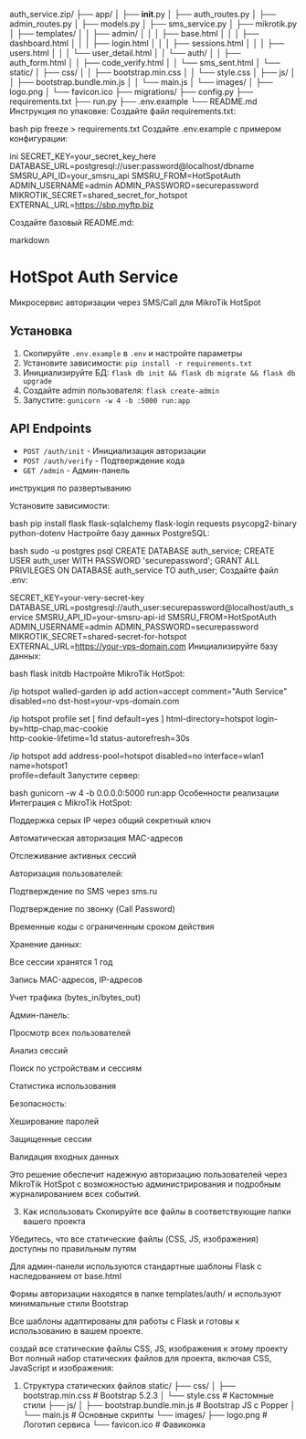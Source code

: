 

auth_service.zip/
├── app/
│   ├── __init__.py
│   ├── auth_routes.py
│   ├── admin_routes.py
│   ├── models.py
│   ├── sms_service.py
│   ├── mikrotik.py
│   ├── templates/
│   │   ├── admin/
│   │   │   ├── base.html
│   │   │   ├── dashboard.html
│   │   │   ├── login.html
│   │   │   ├── sessions.html
│   │   │   ├── users.html
│   │   │   └── user_detail.html
│   │   └── auth/
│   │       ├── auth_form.html
│   │       ├── code_verify.html
│   │       └── sms_sent.html
│   └── static/
│       ├── css/
│       │   ├── bootstrap.min.css
│       │   └── style.css
│       ├── js/
│       │   ├── bootstrap.bundle.min.js
│       │   └── main.js
│       └── images/
│           ├── logo.png
│           └── favicon.ico
├── migrations/
├── config.py
├── requirements.txt
├── run.py
├── .env.example
└── README.md
Инструкция по упаковке:
Создайте файл requirements.txt:

bash
pip freeze > requirements.txt
Создайте .env.example с примером конфигурации:

ini
SECRET_KEY=your_secret_key_here
DATABASE_URL=postgresql://user:password@localhost/dbname
SMSRU_API_ID=your_smsru_api
SMSRU_FROM=HotSpotAuth
ADMIN_USERNAME=admin
ADMIN_PASSWORD=securepassword
MIKROTIK_SECRET=shared_secret_for_hotspot
EXTERNAL_URL=https://sbp.myftp.biz

Создайте базовый README.md:

markdown
# HotSpot Auth Service

Микросервис авторизации через SMS/Call для MikroTik HotSpot

## Установка

1. Скопируйте `.env.example` в `.env` и настройте параметры
2. Установите зависимости: `pip install -r requirements.txt`
3. Инициализируйте БД: `flask db init && flask db migrate && flask db upgrade`
4. Создайте admin пользователя: `flask create-admin`
5. Запустите: `gunicorn -w 4 -b :5000 run:app`

## API Endpoints

- `POST /auth/init` - Инициализация авторизации
- `POST /auth/verify` - Подтверждение кода
- `GET /admin` - Админ-панель











инструкция по развертыванию











Установите зависимости:

bash
pip install flask flask-sqlalchemy flask-login requests psycopg2-binary python-dotenv
Настройте базу данных PostgreSQL:

bash
sudo -u postgres psql
CREATE DATABASE auth_service;
CREATE USER auth_user WITH PASSWORD 'securepassword';
GRANT ALL PRIVILEGES ON DATABASE auth_service TO auth_user;
Создайте файл .env:

SECRET_KEY=your-very-secret-key
DATABASE_URL=postgresql://auth_user:securepassword@localhost/auth_service
SMSRU_API_ID=your-smsru-api-id
SMSRU_FROM=HotSpotAuth
ADMIN_USERNAME=admin
ADMIN_PASSWORD=securepassword
MIKROTIK_SECRET=shared-secret-for-hotspot
EXTERNAL_URL=https://your-vps-domain.com
Инициализируйте базу данных:

bash
flask initdb
Настройте MikroTik HotSpot:

/ip hotspot walled-garden ip
add action=accept comment="Auth Service" disabled=no dst-host=your-vps-domain.com

/ip hotspot profile
set [ find default=yes ] html-directory=hotspot login-by=http-chap,mac-cookie \
    http-cookie-lifetime=1d status-autorefresh=30s

/ip hotspot
add address-pool=hotspot disabled=no interface=wlan1 name=hotspot1 \
    profile=default
Запустите сервер:

bash
gunicorn -w 4 -b 0.0.0.0:5000 run:app
Особенности реализации
Интеграция с MikroTik HotSpot:

Поддержка серых IP через общий секретный ключ

Автоматическая авторизация MAC-адресов

Отслеживание активных сессий

Авторизация пользователей:

Подтверждение по SMS через sms.ru

Подтверждение по звонку (Call Password)

Временные коды с ограниченным сроком действия

Хранение данных:

Все сессии хранятся 1 год

Запись MAC-адресов, IP-адресов

Учет трафика (bytes_in/bytes_out)

Админ-панель:

Просмотр всех пользователей

Анализ сессий

Поиск по устройствам и сессиям

Статистика использования

Безопасность:

Хеширование паролей

Защищенные сессии

Валидация входных данных

Это решение обеспечит надежную авторизацию пользователей через MikroTik HotSpot с возможностью администрирования и подробным журналированием всех событий.

3. Как использовать
Скопируйте все файлы в соответствующие папки вашего проекта

Убедитесь, что все статические файлы (CSS, JS, изображения) доступны по правильным путям

Для админ-панели используются стандартные шаблоны Flask с наследованием от base.html

Формы авторизации находятся в папке templates/auth/ и используют минимальные стили Bootstrap

Все шаблоны адаптированы для работы с Flask и готовы к использованию в вашем проекте.

создай все статические файлы CSS, JS, изображения к этому проекту
Вот полный набор статических файлов для проекта, включая CSS, JavaScript и изображения:

1. Структура статических файлов
static/
├── css/
│   ├── bootstrap.min.css       # Bootstrap 5.2.3
│   └── style.css               # Кастомные стили
├── js/
│   ├── bootstrap.bundle.min.js  # Bootstrap JS с Popper
│   └── main.js                 # Основные скрипты
└── images/
    ├── logo.png                # Логотип сервиса
    └── favicon.ico             # Фавиконка